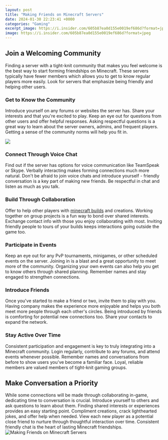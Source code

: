 ```yaml
---
layout: post
title: "Making Friends on Minecraft Servers"
date: 2024-01-30 22:23:41 +0000
categories: "Gaming"
excerpt_image: https://i.insider.com/605b87ea0d155e0019ef686d?format=jpeg
image: https://i.insider.com/605b87ea0d155e0019ef686d?format=jpeg
---
```


## Join a Welcoming Community
Finding a server with a tight-knit community that makes you feel welcome is the best way to start forming friendships on Minecraft. These servers typically have fewer members which allows you to get to know regular players more easily. Look for servers that emphasize being friendly and helping other users.
### Get to Know the Community
Introduce yourself on any forums or websites the server has. Share your interests and that you're excited to play. Keep an eye out for questions from other users and offer helpful responses. Asking respectful questions is a great way to learn about the server owners, admins, and frequent players. Getting a sense of the community norms will help you fit in.

![](https://www.wikihow.com/images/thumb/c/cf/Join-a-Minecraft-Server-Step-39.jpg/aid3784657-v4-1200px-Join-a-Minecraft-Server-Step-39.jpg)
### Connect Through Voice Chat
Find out if the server has options for voice communication like TeamSpeak or Skype. Verbally interacting makes forming connections much more natural. Don't be afraid to join voice chats and introduce yourself - friendly conversation is a key part of making new friends. Be respectful in chat and listen as much as you talk.
### Build Through Collaboration 
Offer to help other players with [minecraft builds](https://store.fi.io.vn/collection/acuff) and creations. Working together on group projects is a fun way to bond over shared interests. Exchange contact info with those you enjoy collaborating with most. Inviting friendly people to tours of your builds keeps interactions going outside the game too.
### Participate in Events
Keep an eye out for any PvP tournaments, minigames, or other scheduled events on the server. Joining in is a blast and a great opportunity to meet more of the community. Organizing your own events can also help you get to know others through shared planning. Remember names and stay engaged to strengthen connections.
### Introduce Friends 
Once you've started to make a friend or two, invite them to play with you. Having company makes the experience more enjoyable and helps you both meet more people through each other's circles. Being introduced by friends is comforting for potential new connections too. Share your contacts to expand the network.
### Stay Active Over Time  
Consistent participation and engagement is key to truly integrating into a Minecraft community. Login regularly, contribute to any forums, and attend events whenever possible. Remember names and conversations from before to show users you've become a familiar face. Loyal, reliable members are valued members of tight-knit gaming groups.
## Make Conversation a Priority
While some connections will be made through collaborating in-game, dedicating time to conversation is crucial. Introduce yourself to others and ask questions to learn about them. Finding shared interests or experiences provides an easy starting point. Compliment creations, crack lighthearted jokes, and offer help when needed. View each new player as a potential close friend to nurture through thoughtful interaction over time. Consistent friendly chat is the heart of lasting Minecraft friendships.
![Making Friends on Minecraft Servers](https://i.insider.com/605b87ea0d155e0019ef686d?format=jpeg)
